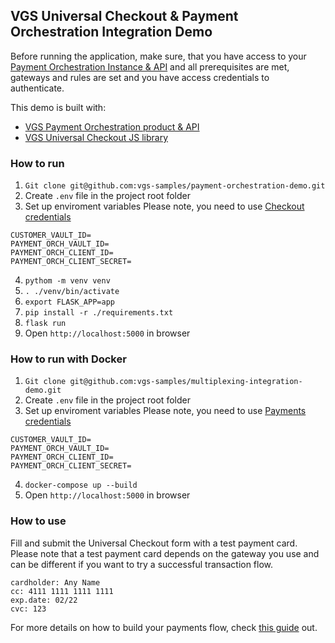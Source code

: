 ## VGS Universal Checkout & Payment Orchestration Integration Demo
Before running the application, make sure, that you have access to your [Payment Orchestration Instance & API](https://www.verygoodsecurity.com/docs/payment-optimization/orchestration/quickstart) and all prerequisites are met, gateways and rules are set and you have access credentials to authenticate.

This demo is built with:
- [VGS Payment Orchestration product & API](https://www.verygoodsecurity.com/docs/payment-optimization/checkout)
- [VGS Universal Checkout JS library](https://www.verygoodsecurity.com/docs/payment-optimization/orchestration)

### How to run
1. `Git clone git@github.com:vgs-samples/payment-orchestration-demo.git` 
2. Create `.env` file in the project root folder
3. Set up enviroment variables
Please note, you need to use [Checkout credentials](https://www.verygoodsecurity.com/docs/payment-optimization/orchestration/api/authentication#checkout-credentials)
```
CUSTOMER_VAULT_ID=
PAYMENT_ORCH_VAULT_ID=
PAYMENT_ORCH_CLIENT_ID=
PAYMENT_ORCH_CLIENT_SECRET=
```
4. `pythom -m venv venv`
5. `. ./venv/bin/activate`
6. `export FLASK_APP=app`
7. `pip install -r ./requirements.txt`
8. `flask run`
9. Open `http://localhost:5000` in browser

### How to run with Docker
1. `Git clone git@github.com:vgs-samples/multiplexing-integration-demo.git` 
2. Create `.env` file in the project root folder
3. Set up enviroment variables
Please note, you need to use [Payments credentials](https://www.verygoodsecurity.com/docs/payment-optimization/orchestration/api/authentication#checkout-credentials)
```
CUSTOMER_VAULT_ID=
PAYMENT_ORCH_VAULT_ID=
PAYMENT_ORCH_CLIENT_ID=
PAYMENT_ORCH_CLIENT_SECRET=
``` 
4. `docker-compose up --build`
5. Open `http://localhost:5000` in browser

### How to use
Fill and submit the Universal Checkout form with a test payment card. Please note that a test payment card depends on the gateway you use and can be different if you want to try a successful transaction flow.
```
cardholder: Any Name
cc: 4111 1111 1111 1111
exp.date: 02/22
cvc: 123
```

For more details on how to build your payments flow, check [this guide](https://www.verygoodsecurity.com/docs/payment-optimization/orchestration/payment-flow) out.
